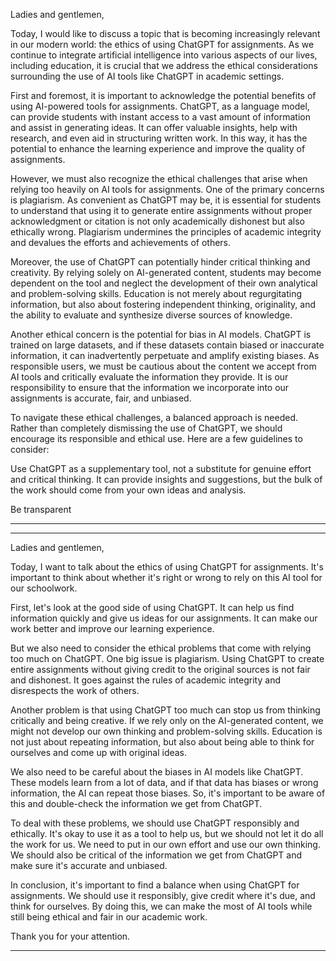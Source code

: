 
Ladies and gentlemen,

Today, I would like to discuss a topic that is becoming increasingly relevant in our modern world: the ethics of using ChatGPT for assignments. As we continue to integrate artificial intelligence into various aspects of our lives, including education, it is crucial that we address the ethical considerations surrounding the use of AI tools like ChatGPT in academic settings.

First and foremost, it is important to acknowledge the potential benefits of using AI-powered tools for assignments. ChatGPT, as a language model, can provide students with instant access to a vast amount of information and assist in generating ideas. It can offer valuable insights, help with research, and even aid in structuring written work. In this way, it has the potential to enhance the learning experience and improve the quality of assignments.

However, we must also recognize the ethical challenges that arise when relying too heavily on AI tools for assignments. One of the primary concerns is plagiarism. As convenient as ChatGPT may be, it is essential for students to understand that using it to generate entire assignments without proper acknowledgment or citation is not only academically dishonest but also ethically wrong. Plagiarism undermines the principles of academic integrity and devalues the efforts and achievements of others.

Moreover, the use of ChatGPT can potentially hinder critical thinking and creativity. By relying solely on AI-generated content, students may become dependent on the tool and neglect the development of their own analytical and problem-solving skills. Education is not merely about regurgitating information, but also about fostering independent thinking, originality, and the ability to evaluate and synthesize diverse sources of knowledge.

Another ethical concern is the potential for bias in AI models. ChatGPT is trained on large datasets, and if these datasets contain biased or inaccurate information, it can inadvertently perpetuate and amplify existing biases. As responsible users, we must be cautious about the content we accept from AI tools and critically evaluate the information they provide. It is our responsibility to ensure that the information we incorporate into our assignments is accurate, fair, and unbiased.

To navigate these ethical challenges, a balanced approach is needed. Rather than completely dismissing the use of ChatGPT, we should encourage its responsible and ethical use. Here are a few guidelines to consider:

Use ChatGPT as a supplementary tool, not a substitute for genuine effort and critical thinking. It can provide insights and suggestions, but the bulk of the work should come from your own ideas and analysis.

Be transparent


------------------------------------------------------------------------------------------------------

------------------------------------------
Ladies and gentlemen,

Today, I want to talk about the ethics of using ChatGPT for assignments. It's important to think about whether it's right or wrong to rely on this AI tool for our schoolwork.

First, let's look at the good side of using ChatGPT. It can help us find information quickly and give us ideas for our assignments. It can make our work better and improve our learning experience.

But we also need to consider the ethical problems that come with relying too much on ChatGPT. One big issue is plagiarism. Using ChatGPT to create entire assignments without giving credit to the original sources is not fair and dishonest. It goes against the rules of academic integrity and disrespects the work of others.

Another problem is that using ChatGPT too much can stop us from thinking critically and being creative. If we rely only on the AI-generated content, we might not develop our own thinking and problem-solving skills. Education is not just about repeating information, but also about being able to think for ourselves and come up with original ideas.

We also need to be careful about the biases in AI models like ChatGPT. These models learn from a lot of data, and if that data has biases or wrong information, the AI can repeat those biases. So, it's important to be aware of this and double-check the information we get from ChatGPT.

To deal with these problems, we should use ChatGPT responsibly and ethically. It's okay to use it as a tool to help us, but we should not let it do all the work for us. We need to put in our own effort and use our own thinking. We should also be critical of the information we get from ChatGPT and make sure it's accurate and unbiased.

In conclusion, it's important to find a balance when using ChatGPT for assignments. We should use it responsibly, give credit where it's due, and think for ourselves. By doing this, we can make the most of AI tools while still being ethical and fair in our academic work.

Thank you for your attention.



-----------------------------------
